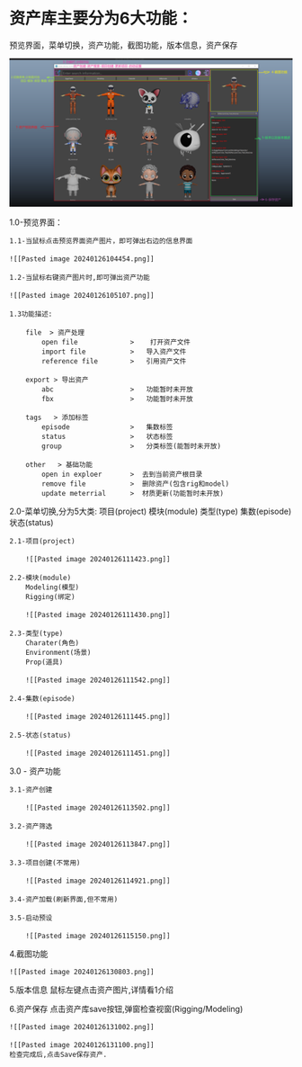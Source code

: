 # 资产库主要分为6大功能：

预览界面，菜单切换，资产功能，截图功能，版本信息，资产保存

![](https://github.com/anuos123/zuruTools.github.io/blob/main/Modeling/image01.png)

1.0-预览界面：

	1.1-当鼠标点击预览界面资产图片，即可弹出右边的信息界面
	
	![[Pasted image 20240126104454.png]]
	
	1.2-当鼠标右键资产图片时,即可弹出资产功能
	
	![[Pasted image 20240126105107.png]]
	
	1.3功能描述:
	
		file  > 资产处理
			open file             >    打开资产文件
			import file           >   导入资产文件
			reference file        >   引用资产文件 
		
		export > 导出资产
			abc                   >   功能暂时未开放
			fbx                   >   功能暂时未开放
		
		tags   > 添加标签
			episode               >   集数标签
			status                >   状态标签
			group                 >   分类标签(能暂时未开放)
		
		other   > 基础功能
			open in exploer       >  去到当前资产根目录
			remove file           >  删除资产(包含rig和model)
			update meterrial      >  材质更新(功能暂时未开放)

2.0-菜单切换,分为5大类:
	项目(project)
	模块(module)
	类型(type)
	集数(episode)
	状态(status)
	
	2.1-项目(project)
	
		![[Pasted image 20240126111423.png]]
	
	2.2-模块(module)
		Modeling(模型)
		Rigging(绑定)

		![[Pasted image 20240126111430.png]]

	2.3-类型(type)
		Charater(角色)
		Environment(场景)
		Prop(道具)
	
		![[Pasted image 20240126111542.png]]
	
	2.4-集数(episode)
	
		![[Pasted image 20240126111445.png]]
	
	2.5-状态(status)

		![[Pasted image 20240126111451.png]]


3.0 - 资产功能
	
	3.1-资产创建
		
		![[Pasted image 20240126113502.png]]
	
	3.2-资产筛选
		
		![[Pasted image 20240126113847.png]]
	
	3.3-项目创建(不常用)
		
		![[Pasted image 20240126114921.png]]
	
	3.4-资产加载(刷新界面,但不常用)

	3.5-启动预设
	
		![[Pasted image 20240126115150.png]]

4.截图功能

	![[Pasted image 20240126130803.png]]

5.版本信息
	鼠标左键点击资产图片,详情看1介绍

6.资产保存
	点击资产库save按钮,弹窗检查视窗(Rigging/Modeling)
	
	![[Pasted image 20240126131002.png]]

	![[Pasted image 20240126131100.png]]
	检查完成后,点击Save保存资产.
